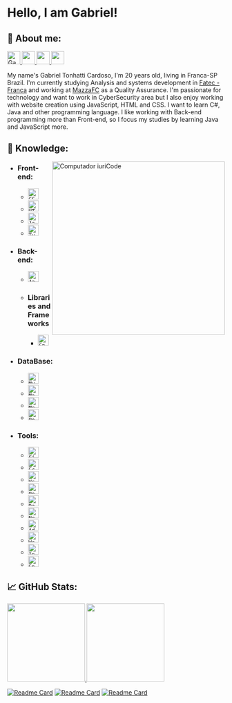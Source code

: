 # <b> Hello, I am Gabriel! </b>

## <b> 💬 About me:</b>

<p align="left">

  <a href="https://www.instagram.com/gabrieltonhatti/">
    <img alt="Gabriel Tonhatti | Instagram" width="30px" height = "30px" src="https://www.itabirito.mg.leg.br/imagens/insta.png/image" />
  </a>
  <a href="https://www.linkedin.com/in/gabriel-tonhatti-2480561b9/" alt="Linkedin">
    <img height=30 src="https://img.shields.io/badge/-Linkedin-0179b6?style=flat&logo=Linkedin&logoColor=white&link=https://www.linkedin.com/in/karen-abib/" />
  </a>
  <a href="https://www.facebook.com/Gabriel.Tonhatti.1" alt="Facebook">
    <img height=30 src="https://img.shields.io/badge/-Facebook-0178f8?style=flat&logo=facebook&logoColor=white&link=https://www.facebook.com/Gabriel.Tonhatti.1" />
  </a>
  <a href="mailto:gabrieltonhatti37@gmail.com" alt="Gmail">
    <img height=30 src="https://img.shields.io/badge/-Gmail-FF0000?style=flat&labelColor=FF0000&logo=gmail&logoColor=white&link=gabrieltonhatti37@gmail.com" />
  </a>

</p>

My name's Gabriel Tonhatti Cardoso, I'm 20 years old, living in Franca-SP Brazil. I'm currently studying Analysis and systems development in <a href = "https://site.fatecfranca.edu.br/"> Fatec - Franca</a> and working at <a href = "https://mazzafc.tech/">MazzaFC</a> as a Quality Assurance. I'm passionate for technology and want to work in CyberSecurity area but I also enjoy working with website creation using JavaScript, HTML and CSS. I want to learn C#, Java and other programming language. I like working with Back-end programming more than Front-end, so I focus my studies by learning Java and JavaScript more.

## <b> 📖 Knowledge:</b>

<img src="https://raw.githubusercontent.com/MicaelliMedeiros/micaellimedeiros/master/image/computer-illustration.png" min-width="400px" max-width="400px" width="400px" align="right" alt="Computador iuriCode">

- ### <b> Front-end: </b>

  - <code><img height="25" src="https://img.shields.io/badge/CSS3-264de4?style=flat&logo=css3&logoColor=white" alt="CSS3"/></code>
  - <code><img height="25" src="https://img.shields.io/badge/HTML5-dd4b25?style=flat&logo=html5&logoColor=white" alt="HTML5"/></code>
  - <code><img height="25" src="https://img.shields.io/badge/JavaScript-F7DF1E?style=flat&logo=javascript&logoColor=black" alt="JavaScript"/></code>
  - <code><img height="25" src="https://img.shields.io/badge/TypeScript-007acc?style=flat&logo=typescript&&logoColor=black" alt="TypeScript"/></code>
  <!-- + <code><img height="25" src="https://img.shields.io/badge/SASS-ce679a?style=flat&logo=sass&logoColor=white" alt="sass"/></code> -->

   <!-- + ### <b> Libraries and Frameworks </b>
      - <code><img height="25" src="https://img.shields.io/badge/Next.JS-000000?style=flat&logo=Next.JS" alt="Next.JS"/></code>
      - <code><img height="25" src="https://img.shields.io/badge/React-000000?style=flat&logo=React" alt="React"/></code>
      - <code><img height="25" src="https://img.shields.io/badge/VueJs-000000?style=flat&logo=Vue.Js" alt="VueJs"/></code>
      - <code><img height="25" src="https://img.shields.io/badge/jQuery-0069b2?style=flat&logo=JQuery&logoColor=21ace2" alt="JQuery"/></code>
      - <code><img height="25" src="https://img.shields.io/badge/Angular-ffffff?style=flat&logo=Angular&logoColor=dd0031" alt="Angular"/></code>
      - <code><img height="25" src="https://img.shields.io/badge/Bootstrap-ffffff?style=flat&logo=bootstrap" alt="Bootstrap"/></code> -->

- ### <b> Back-end: </b>

  - <code><img height="25" src="https://img.shields.io/badge/Java-aa1117?style=flat&logo=Java&logoColor=white" alt="Java"/></code>
  <!-- - <code><img height="25" src="https://img.shields.io/badge/NodeJs-sucess?style=flat&logo=node.js&logoColor=black" alt="NodeJs"/></code> -->
  <!--+ <code><img height="25" src="https://img.shields.io/badge/PHP-7377ad?style=flat&logo=php&logoColor=black" alt="PHP"/></code>
  - <code><img height="25" src="https://img.shields.io/badge/CSharp-white?style=flat&logo=CSharp&logoColor=68217a" alt="CSharp"/></code>
  - <code><img height="25" src="https://img.shields.io/badge/Python-ffd546?style=flat&logo=python&logoColor=#ffd546" alt="Python"/></code> -->

  - ### <b> Libraries and Frameworks </b>
    - <code><img height="25" src="https://img.shields.io/badge/Spring Boot-000000?style=flat&logo=springboot" alt="Spring Boot"/></code>
    <!-- - <code><img height="25" src="https://img.shields.io/badge/Express-9f8cdb?style=flat&logo=Express" alt="Express"/></code>
    - <code><img height="25" src="https://img.shields.io/badge/Hibernate-000000?style=flat&logo=hibernate" alt="Hibernate"/></code>
    - <code><img height="25" src="https://img.shields.io/badge/Laravel-ef3b2d?style=flat&logo=Laravel&logoColor=white" alt="Laravel"/></code>
    - <code><img height="25" src="https://img.shields.io/badge/.NET-007cb9?style=flat&logo=.net" alt="Asp.Net"/></code>
    - <code><img height="25" src="https://img.shields.io/badge/django-0a2e20?style=flat&logo=django" alt="django"/></code>
    - <code><img height="25" src="https://img.shields.io/badge/NestJS-000000?style=flat&logo=NestJS&logoColor=e0234e" alt="NestJS"/></code> -->

- ### <b> DataBase: </b>
  - <code><img height="25" src="https://img.shields.io/badge/MySQL-000000?style=flat&logo=MySQL" alt="MySQL"/></code>
  - <code><img height="25" src="https://img.shields.io/badge/MariaDB-000000?style=flat&logo=mariaDB" alt="MariaDB"/></code>
  - <code><img height="25" src="https://img.shields.io/badge/MongoDB-000000?style=flat&logo=mongodb" alt="MongoDB"/></code>
  - <code><img height="25" src="https://img.shields.io/badge/PostgreSQL-000000?style=flat&logo=PostgreSQL" alt="PostgreSQL"/></code>
  <!-- +  <code><img height="25" src="https://img.shields.io/badge/Microsoft SQL Server-000000?style=flat&logo=Microsoft SQL Server" alt="Microsoft SQL Server"/></code>
  - <code><img height="25" src="https://img.shields.io/badge/Oracle-000000?style=flat&logo=Oracle&logoColor=ff0107" alt="Oracle"/></code> -->

<!-- * ### <b> Mobile: </b>
  + <code><img height="25" src="https://img.shields.io/badge/flutter-00529e?style=flat&logo=flutter&logoColor=25c6fc" alt="Flutter"/></code>
  + <code><img height="25" src="https://img.shields.io/badge/Kotlin-000000?style=flat&logo=kotlin" alt="Kotlin"/></code>
  + <code><img height="25" src="https://img.shields.io/badge/React Native-000000?style=flat&logo=React" alt="React"/></code> -->

- ### <b> Tools: </b>
  - <code><img height="25" src="https://img.shields.io/badge/Figma-000000?style=flat&logo=figma" alt="Figma"/></code>
  - <code><img height="25" src="https://img.shields.io/badge/-Eclipse-ffffff?style=flat&logo=Eclipse&logoColor=2c2253" alt="Eclipse"/></code>
  - <code><img height="25" src="https://img.shields.io/badge/-VSCode-171615?style=flat&logo=Visual+Studio+Code&logoColor=white&color=0384fc" alt="Vs"/></code>
  - <code><img height="25" src="https://img.shields.io/badge/-Postman-ffffff?style=flat&logo=Postman" alt="Postman"/></code>
   - <code><img height="25" src="https://img.shields.io/badge/-DataGrip-8683e7?style=flat&logo=DataGrip&logoColor=black" alt="DataGrip"/></code>
  - <code><img height="25" src="https://img.shields.io/badge/-NetBeans-000000?style=flat&logo=ApacheNetBeansIDE" alt="NetBeans"/></code>
  - <code><img height="25" src="https://img.shields.io/badge/AdobeXD-ff61f6?style=flat&logo=adobeXd&logoColor=450034" alt="AdobeXd"/></code>
  <!--- <code><img height="25" src="https://img.shields.io/badge/-Rider-f8883d?style=flat&logo=Rider&logoColor=black" alt="Rider"/></code>
  - <code><img height="25" src="https://img.shields.io/badge/-Swagger-000000?style=flat&logo=swagger" alt="Swagger"/></code>
  - <code><img height="25" src="https://img.shields.io/badge/-Visual Studio-bf90f3?style=flat&logo=Visual Studio" alt="Visual Studio"/></code> -->
  - <code><img height="25" src="https://img.shields.io/badge/-WebStorm-07adf4?style=flat&logo=WebStorm&logoColor=black" alt="WebStorm"/></code>
  - <code><img height="25" src="https://img.shields.io/badge/-Intellij IDEA-fe265c?style=flat&logo=IntellijIDEA&logoColor=black" alt="Intellij IDEA"/></code>
  - <code><img height="25" src="https://img.shields.io/badge/-Spring Tool Suite-ffffff?style=flat&logo=Spring" alt="Spring Tool Suite"/></code>

## <b>📈 GitHub Stats:</b>

<div align="left">

<!-- ![Gabriel's GitHub stats](https://github-readme-stats.vercel.app/api?username=GabrielTonhatti&show_icons=true&theme=dracula&hide_border=true&include_all_commits=true&count_private=true) -->
<a href="https://github.com/GabrielTonhatti">
<img height="180em" src="https://github-readme-stats.vercel.app/api?username=GabrielTonhatti&show_icons=true&theme=dracula&hide_border=true&include_all_commits=true&count_private=true">
<!-- [![Top Langs](https://github-readme-stats.vercel.app/api/top-langs/?username=GabrielTonhatti&layout=compact&theme=dracula&hide_border=true)](https://github.com/anuraghazra/github-readme-stats) -->
<img height="180em" src="https://github-readme-stats.vercel.app/api/top-langs/?username=GabrielTonhatti&layout=compact&theme=dracula&hide_border=true">

</div>

[![Readme Card](https://github-readme-stats.vercel.app/api/pin/?username=GabrielTonhatti&repo=node-essencial&theme=dracula&show_owner=true&hide_border=true)](https://github.com/GabrielTonhatti/node-essencial)
[![Readme Card](https://github-readme-stats.vercel.app/api/pin/?username=GabrielTonhatti&repo=Linux&theme=dracula&show_owner=true&hide_border=true)](https://github.com/GabrielTonhatti/linux)
[![Readme Card](https://github-readme-stats.vercel.app/api/pin/?username=GabrielTonhatti&repo=estudos-java&theme=dracula&show_owner=true&hide_border=true)](https://github.com/GabrielTonhatti/estudos-java)
